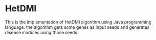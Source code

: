 # HetDMI
This is the implementation of HetDMI algorithm using Java programming language. the algorithm gets some genes as input seeds and generates disease modules using those seeds.
